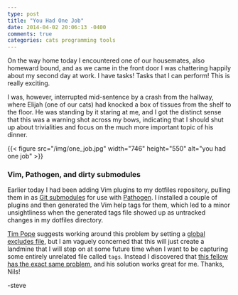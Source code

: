 ```yaml
---
type: post
title: "You Had One Job"
date: 2014-04-02 20:06:13 -0400
comments: true
categories: cats programming tools
---
```

On the way home today I encountered one of our housemates, also homeward bound, and as we came in the front door I was chattering happily about my second day at work.  I have tasks!  Tasks that I can perform!  This is really exciting.

I was, however, interrupted mid-sentence by a crash from the hallway, where Elijah (one of our cats) had knocked a box of tissues from the shelf to the floor.  He was standing by it staring at me, and I got the distinct sense that this was a warning shot across my bows, indicating that I should shut up about trivialities and focus on the much more important topic of his dinner.

{{< figure src="/img/one_job.jpg" width="746" height="550" alt="you had one job" >}}

### Vim, Pathogen, and dirty submodules

Earlier today I had been adding Vim plugins to my dotfiles repository, pulling them in as [Git submodules](http://git-scm.com/docs/git-submodule) for use with [Pathogen](https://github.com/tpope/vim-pathogen).  I installed a couple of plugins and then generated the Vim help tags for them, which led to a minor unsightliness when the generated tags file showed up as untracked changes in my dotfiles directory.

[Tim Pope](https://github.com/tpope) suggests working around this problem by setting a [global excludes file](http://git-scm.com/docs/gitignore), but I am vaguely concerned that this will just create a landmine that I will step on at some future time when I want to be capturing some entirely unrelated file called `tags`.  Instead I discovered that [this fellow has the exact same problem](http://www.nils-haldenwang.de/frameworks-and-tools/git/how-to-ignore-changes-in-git-submodules), and his solution works great for me.  Thanks, Nils!

-steve
